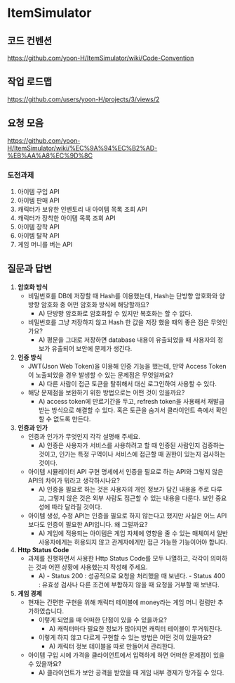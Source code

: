 # ItemSimulator

## 코드 컨벤션

https://github.com/yoon-H/ItemSimulator/wiki/Code-Convention

##  작업 로드맵

https://github.com/users/yoon-H/projects/3/views/2

## 요청 모음

https://github.com/yoon-H/ItemSimulator/wiki/%EC%9A%94%EC%B2%AD-%EB%AA%A8%EC%9D%8C

### 도전과제

1. 아이템 구입 API
2. 아이템 판매 API
3. 캐릭터가 보유한 인벤토리 내 아이템 목록 조회 API
4. 캐릭터가 장착한 아이템 목록 조회 API
5. 아이템 장착 API
6. 아이템 탈착 API
7. 게임 머니를 버는 API

## 질문과 답변

1. **암호화 방식**
    - 비밀번호를 DB에 저장할 때 Hash를 이용했는데, Hash는 단방향 암호화와 양방향 암호화 중 어떤 암호화 방식에 해당할까요?
      - A) 단방향 암호화로 암호화할 수 있지만 복호화는 할 수 없다. 
    - 비밀번호를 그냥 저장하지 않고 Hash 한 값을 저장 했을 때의 좋은 점은 무엇인가요?
      - A) 평문을 그대로 저장하면 database 내용이 유출되었을 때 사용자의 정보가 유출되어 보안에 문제가 생긴다.
2. **인증 방식**
    - JWT(Json Web Token)을 이용해 인증 기능을 했는데, 만약 Access Token이 노출되었을 경우 발생할 수 있는 문제점은 무엇일까요?
      - A) 다른 사람이 접근 토큰을 탈취해서 대신 로그인하여 사용할 수 있다.
    - 해당 문제점을 보완하기 위한 방법으로는 어떤 것이 있을까요?
      - A) access token에 만료기간을 두고, refresh token을 사용해서 재발급 받는 방식으로 해결할 수 있다. 혹은 토큰을 숨겨서 클라이언트 측에서 확인할 수 없도록 만든다.
3. **인증과 인가**
    - 인증과 인가가 무엇인지 각각 설명해 주세요.
      - A) 인증은 사용자가 서비스를 사용하려고 할 때 인증된 사람인지 검증하는 것이고, 인가는 특정 구역이나 서비스에 접근할 때 권한이 있는지 검사하는 것이다.
    - 아이템 시뮬레이터 API 구현 명세에서 인증을 필요로 하는 API와 그렇지 않은 API의 차이가 뭐라고 생각하시나요?
      - A) 인증을 필요로 하는 것은 사용자의 개인 정보가 담긴 내용을 주로 다루고, 그렇지 않은 것은 외부 사람도 접근할 수 있는 내용을 다룬다. 보안 중요성에 따라 달라질 것이다.
    - 아이템 생성, 수정 API는 인증을 필요로 하지 않는다고 했지만 사실은 어느 API보다도 인증이 필요한 API입니다. 왜 그럴까요?
      - A) 게임에 적용되는 아이템은 게임 자체에 영향을 줄 수 있는 매체여서 일반 사옹자에게는 허용되지 않고 관계자에게만 접근 가능한 기능이어야 합니다.
4. **Http Status Code**
    - 과제를 진행하면서 사용한 Http Status Code를 모두 나열하고, 각각이 의미하는 것과 어떤 상황에 사용했는지 작성해 주세요.
      - A)  - Status 200 : 성공적으로 요청을 처리했을 때 보낸다.
            - Status 400 : 유효성 검사나 다른 조건에 부합하지 않을 때 요청을 거부할 때 보낸다.  
5. **게임 경제**
    - 현재는 간편한 구현을 위해 캐릭터 테이블에 money라는 게임 머니 컬럼만 추가하였습니다.
        - 이렇게 되었을 때 어떠한 단점이 있을 수 있을까요?
          - A) 캐릭터마다 필요한 정보가 많아지면 캐릭터 테이블이 무거워진다. 
        - 이렇게 하지 않고 다르게 구현할 수 있는 방법은 어떤 것이 있을까요?
          - A) 캐릭터 정보 테이블을 따로 만들어서 관리한다.
    - 아이템 구입 시에 가격을 클라이언트에서 입력하게 하면 어떠한 문제점이 있을 수 있을까요?
      - A) 클라이언트가 보안 공격을 받았을 때 게임 내부 경제가 망가질 수 있다.

